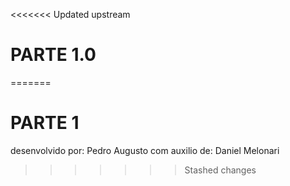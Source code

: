 <<<<<<< Updated upstream
# PARTE 1.0
=======
# PARTE 1

desenvolvido por: Pedro Augusto
com auxilio de: Daniel Melonari
>>>>>>> Stashed changes
